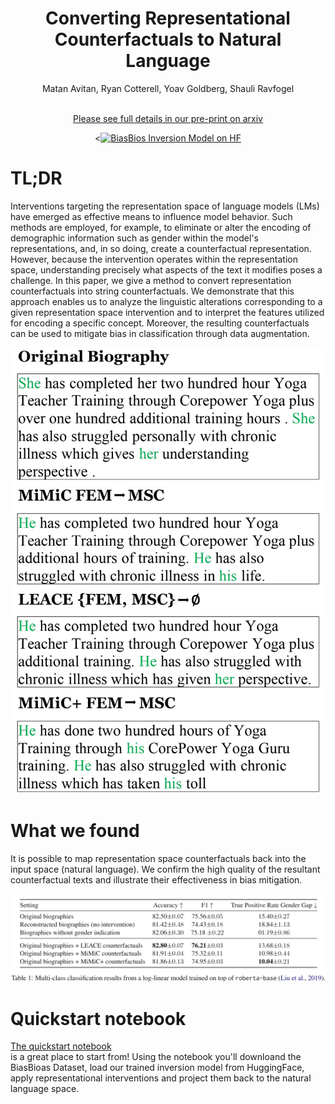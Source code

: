 # <div align="center">Converting Representational Counterfactuals to Natural Language</div>
<div align="center">Matan Avitan, Ryan Cotterell, Yoav Goldberg, Shauli Ravfogel
<br><br>

[Please see full details in our pre-print on arxiv](https://arxiv.org/abs/2402.11355)
</div> 
<div align="center">
<<a href="https://huggingface.co/MatanAvitan/gtr__nq__64_bios__correct"><img src="https://huggingface.co/datasets/huggingface/badges/resolve/main/model-on-hf-xl.svg" alt="BiasBios Inversion Model on HF"></a>
</div>


# TL;DR
Interventions targeting the representation space of language models (LMs) have emerged as effective means to influence model behavior. 
Such methods are employed, for example, to eliminate or alter the encoding of demographic information such as gender within the model's representations, and, in so doing, create a counterfactual representation. 
However, because the intervention operates within the representation space, understanding precisely what aspects of the text it modifies poses a challenge. 
In this paper, we give a method to convert representation counterfactuals into string counterfactuals.
We demonstrate that this approach enables us to analyze the linguistic alterations corresponding to a given representation space intervention and to interpret the features utilized for encoding a specific concept. Moreover, the resulting counterfactuals can be used to mitigate bias in classification through data augmentation.

<p align="center">
<img src="figures/fig1.jpg" width="650">
</p>

# What we found 
It is possible to map representation space counterfactuals back into the input space (natural language).
We confirm the high quality of the resultant counterfactual texts and illustrate their effectiveness in bias mitigation.


<p align="center">
<img src="figures/table1.png" width="650">
</p>

# Quickstart notebook
[The quickstart notebook](https://github.com/MatanAvitan/rep-to-string-counterfactuals/blob/main/notebooks/quickstart_create_counterfactuals.ipynb) \
is a great place to start from!
Using the notebook you'll downloand the BiasBioas Dataset, load our trained inversion model from HuggingFace, apply representational interventions and project them back to the natural language space. 